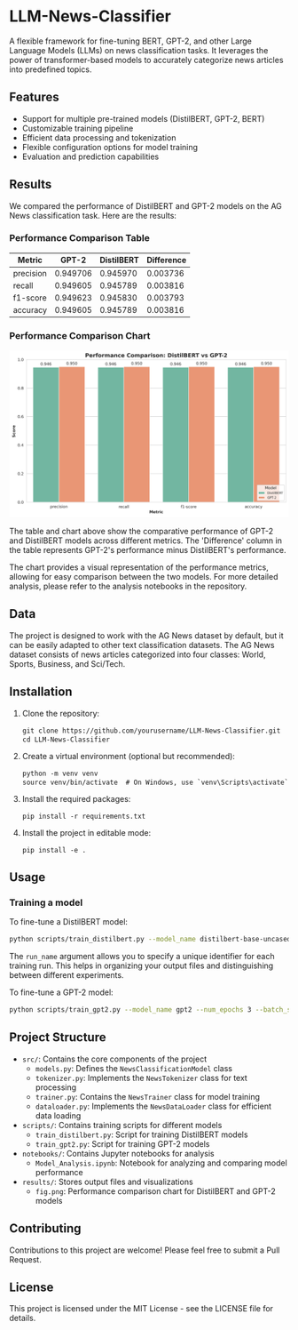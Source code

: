 # LLM-News-Classifier
A flexible framework for fine-tuning BERT, GPT-2, and other Large Language Models (LLMs) on news classification tasks. It leverages the power of transformer-based models to accurately categorize news articles into predefined topics.

## Features

- Support for multiple pre-trained models (DistilBERT, GPT-2, BERT)
- Customizable training pipeline
- Efficient data processing and tokenization
- Flexible configuration options for model training
- Evaluation and prediction capabilities

## Results

We compared the performance of DistilBERT and GPT-2 models on the AG News classification task. Here are the results:

### Performance Comparison Table

| Metric    | GPT-2    | DistilBERT | Difference |
|-----------|----------|------------|------------|
| precision | 0.949706 | 0.945970   | 0.003736   |
| recall    | 0.949605 | 0.945789   | 0.003816   |
| f1-score  | 0.949623 | 0.945830   | 0.003793   |
| accuracy  | 0.949605 | 0.945789   | 0.003816   |

### Performance Comparison Chart

![Model Performance Comparison](results/fig.png)

The table and chart above show the comparative performance of GPT-2 and DistilBERT models across different metrics. The 'Difference' column in the table represents GPT-2's performance minus DistilBERT's performance.

The chart provides a visual representation of the performance metrics, allowing for easy comparison between the two models. For more detailed analysis, please refer to the analysis notebooks in the repository.

## Data

The project is designed to work with the AG News dataset by default, but it can be easily adapted to other text classification datasets. The AG News dataset consists of news articles categorized into four classes: World, Sports, Business, and Sci/Tech.

## Installation

1. Clone the repository:
   ```
   git clone https://github.com/yourusername/LLM-News-Classifier.git
   cd LLM-News-Classifier
   ```

2. Create a virtual environment (optional but recommended):
   ```
   python -m venv venv
   source venv/bin/activate  # On Windows, use `venv\Scripts\activate`
   ```

3. Install the required packages:
   ```
   pip install -r requirements.txt
   ```

4. Install the project in editable mode:
   ```
   pip install -e .
   ```

## Usage

### Training a model

To fine-tune a DistilBERT model:

```bash
python scripts/train_distilbert.py --model_name distilbert-base-uncased --num_epochs 3 --batch_size 32 --output_dir ./distilbert_news_classifier --run_name distilbert_run_1
```

The `run_name` argument allows you to specify a unique identifier for each training run. This helps in organizing your output files and distinguishing between different experiments.

To fine-tune a GPT-2 model:

```bash
python scripts/train_gpt2.py --model_name gpt2 --num_epochs 3 --batch_size 16 --output_dir ./gpt2_news_classifier --run_name gpt2_run_1
```

## Project Structure

- `src/`: Contains the core components of the project
  - `models.py`: Defines the `NewsClassificationModel` class
  - `tokenizer.py`: Implements the `NewsTokenizer` class for text processing
  - `trainer.py`: Contains the `NewsTrainer` class for model training
  - `dataloader.py`: Implements the `NewsDataLoader` class for efficient data loading
- `scripts/`: Contains training scripts for different models
  - `train_distilbert.py`: Script for training DistilBERT models
  - `train_gpt2.py`: Script for training GPT-2 models
- `notebooks/`: Contains Jupyter notebooks for analysis
  - `Model_Analysis.ipynb`: Notebook for analyzing and comparing model performance
- `results/`: Stores output files and visualizations
  - `fig.png`: Performance comparison chart for DistilBERT and GPT-2 models

## Contributing

Contributions to this project are welcome! Please feel free to submit a Pull Request.

## License

This project is licensed under the MIT License - see the LICENSE file for details.